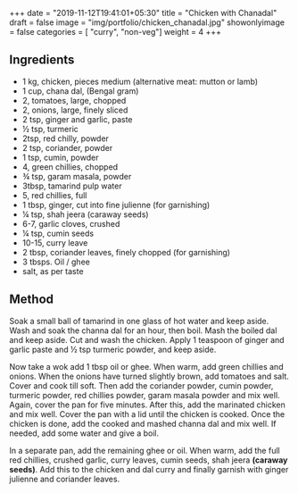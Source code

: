 
+++
date = "2019-11-12T19:41:01+05:30"
title = "Chicken with Chanadal"
draft = false
image = "img/portfolio/chicken_chanadal.jpg"
showonlyimage = false
categories = [ "curry", "non-veg"] 
weight = 4
+++


<!--more-->

## Ingredients

- 1 kg, chicken, pieces medium (alternative meat: mutton or lamb)
- 1 cup, chana dal, (Bengal gram)
- 2, tomatoes, large, chopped
- 2, onions, large, finely sliced
- 2 tsp, ginger and garlic, paste
- ½ tsp, turmeric
- 2tsp, red chilly, powder
- 2 tsp, coriander, powder
- 1 tsp, cumin, powder
- 4, green chillies, chopped
- ¾ tsp, garam masala, powder
- 3tbsp, tamarind pulp water
- 5, red chillies, full
- 1 tbsp, ginger, cut into fine julienne (for garnishing)
- ¼ tsp, shah jeera (caraway seeds)
- 6-7, garlic cloves, crushed
- ¼ tsp, cumin seeds
- 10-15, curry leave
- 2 tbsp, coriander leaves, finely chopped (for garnishing)
- 3 tbsps. Oil / ghee
- salt, as per taste

## Method

Soak a small ball of tamarind in one glass of hot water and keep aside. Wash and soak the channa dal for an hour, then boil. Mash the boiled dal and keep aside.
Cut and wash the chicken. Apply 1 teaspoon of ginger and garlic paste and ½ tsp turmeric powder, and keep aside.

Now take a wok add 1 tbsp oil or ghee. When warm, add green chillies and onions. When the onions have turned slightly brown, add tomatoes and salt. Cover and cook till soft. Then add the coriander powder, cumin powder, turmeric powder, red chillies powder, garam masala powder and mix well. Again, cover the pan for five minutes. After this, add the marinated chicken and mix well. Cover the pan with a lid until the chicken is cooked. Once the chicken is done, add the cooked and mashed channa dal and mix well. If needed, add some water and give a boil. 

In a separate pan, add the remaining ghee or oil. When warm, add the full red chillies, crushed garlic, curry leaves, cumin seeds, shah jeera **(caraway seeds)**. Add this to the chicken and dal curry and finally garnish with ginger julienne and coriander leaves. 
